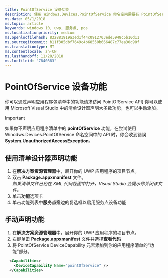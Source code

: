 ```yaml
---
title: PointOfService 设备功能
description: 使用 Windows.Devices.PointOfService 命名空间需要有 PointOfService 功能
ms.date: 05/1/2018
ms.topic: article
keywords: windows 10, uwp, 服务点, pos
ms.localizationpriority: medium
ms.openlocfilehash: 832881919a3ed1f44c0912703ede5948c5b10d11
ms.sourcegitcommit: b11f305dbf7649c4b68550b666487c77ea30d98f
ms.translationtype: MT
ms.contentlocale: zh-CN
ms.lasthandoff: 11/28/2018
ms.locfileid: "7840883"
---
```

# <a name="pointofservice-device-capability"></a>PointOfService 设备功能
你可以通过声明应用程序包清单中的功能请求访问 PointOfService API] 你可以使用 Microsoft Visual Studio 中的清单设计器声明大多数功能，也可以手动添加。  

> [!Important]
> 如果你不声明应用程序清单中的 **pointOfService** 功能，在尝试使用 Winodws.Devices.PointOfService 命名空间中的 API 时，你会收到错误 **System.UnauthorizedAccessException**。 

## <a name="declare-capability-using-manifest-designer"></a>使用清单设计器声明功能

1. 在**解决方案资源管理器**中，展开你的 UWP 应用程序的项目节点。
2. 双击 **Package.appxmanifest** 文件。  
*如果清单文件已经在 XML 代码视图中打开，Visual Studio 会提示你关闭该文件。*
3. 单击**功能**选项卡
4. 单击功能列表中**服务点**旁边的复选框以启用服务点设备功能


## <a name="declare-capability-manually"></a>手动声明功能

1. 在**解决方案资源管理器**中，展开你的 UWP 应用程序的项目节点。
2. 右键单击 **Package.appxmanifest** 文件并选择**查看代码**
3. 将 PointOfService DeviceCapability 元素添加到你的应用程序清单的“功能”部分。  

```xml
  <Capabilities>
    <DeviceCapability Name="pointOfService" />
  </Capabilities>
   ```
